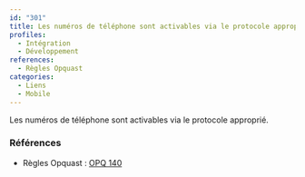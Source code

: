 ```yaml
---
id: "301"
title: Les numéros de téléphone sont activables via le protocole approprié.
profiles:
  - Intégration
  - Développement
references:
  - Règles Opquast
categories:
  - Liens
  - Mobile
---
```


Les numéros de téléphone sont activables via le protocole approprié.

### Références

*   Règles Opquast : [OPQ 140](https://checklists.opquast.com/fr/assurance-qualite-web/les-numeros-de-telephone-sont-activables-via-le-protocole-approprie)
